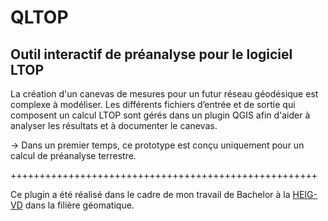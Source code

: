 # QLTOP
## Outil interactif de préanalyse pour le logiciel LTOP

La création d'un canevas de mesures pour un futur réseau géodésique est complexe à modéliser.
Les différents fichiers d’entrée et de sortie qui composent un calcul LTOP sont gérés dans un plugin QGIS afin d'aider à analyser les résultats et à documenter le canevas.


-> Dans un premier temps, ce prototype est conçu uniquement pour un calcul de préanalyse terrestre.

+++++++++++++++++++++++++++++++++++++++++++++++++++++

Ce plugin a été réalisé dans le cadre de mon travail de Bachelor à la [HEIG-VD](https://www.heig-vd.ch) dans la filière géomatique.
